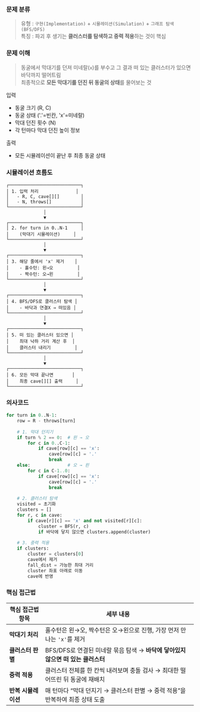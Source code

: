 ### 문제 분류 
> 유형 : ```구현(Implementation)``` + ```시뮬레이션(Simulation)``` + ```그래프 탐색(BFS/DFS)``` <br>
> 특징 : 파괴 후 생기는 **클러스터를 탐색하고 중력 적용**하는 것이 핵심

### 문제 이해 
> 동굴에서 막대기를 던져 미네랄(```x```)를 부수고 그 결과 떠 있는 클러스터가 있으면 바닥까지 떨어트림 <br>
> 최종적으로 **모든 막대기를 던진 뒤 동굴의 상태**를 물어보는 것

입력
- 동굴 크기 (R, C)
- 동굴 상태 ('.'=빈칸, 'x'=미네랄)
- 막대 던진 횟수 (N)
- 각 턴마다 막대 던진 높이 정보

출력
- 모든 시뮬레이션이 끝난 후 최종 동굴 상태

### 시뮬레이션 흐름도
```
┌───────────────────────────┐
│ 1. 입력 처리              │
│   - R, C, cave[][]        │
│   - N, throws[]           │
└───────────────────────────┘
              │
              ▼
┌───────────────────────────┐
│ 2. for turn in 0..N-1     │
│    (막대기 시뮬레이션)     │
└───────────────────────────┘
              │
              ▼
┌───────────────────────────┐
│ 3. 해당 줄에서 'x' 제거    │
│    - 홀수턴: 왼→오         │
│    - 짝수턴: 오→왼         │
└───────────────────────────┘
              │
              ▼
┌───────────────────────────┐
│ 4. BFS/DFS로 클러스터 탐색 │
│    - 바닥과 연결X → 떠있음 │
└───────────────────────────┘
              │
              ▼
┌───────────────────────────┐
│ 5. 떠 있는 클러스터 있으면 │
│    최대 낙하 거리 계산 후  │
│    클러스터 내리기         │
└───────────────────────────┘
              │
              ▼
┌───────────────────────────┐
│ 6. 모든 막대 끝나면       │
│    최종 cave[][] 출력     │
└───────────────────────────┘
```

### 의사코드
```python
for turn in 0..N-1:
    row = R - throws[turn]
    
    # 1. 막대 던지기
    if turn % 2 == 0:  # 왼 → 오
        for c in 0..C-1:
            if cave[row][c] == 'x':
                cave[row][c] = '.'
                break
    else:              # 오 → 왼
        for c in C-1..0:
            if cave[row][c] == 'x':
                cave[row][c] = '.'
                break
    
    # 2. 클러스터 탐색
    visited = 초기화
    clusters = []
    for r, c in cave:
        if cave[r][c] == 'x' and not visited[r][c]:
            cluster = BFS(r, c)
            if 바닥에 닿지 않으면 clusters.append(cluster)
    
    # 3. 중력 적용
    if clusters:
        cluster = clusters[0]
        cave에서 제거
        fall_dist = 가능한 최대 거리
        cluster 좌표 아래로 이동
        cave에 반영
```

### 핵심 접근법
| 핵심 접근법 항목    | 세부 내용                                               |
| ------------ | --------------------------------------------------- |
| **막대기 처리**   | 홀수턴은 왼→오, 짝수턴은 오→왼으로 진행, 가장 먼저 만나는 `'x'`를 제거        |
| **클러스터 판별**  | BFS/DFS로 연결된 미네랄 묶음 탐색 → **바닥에 닿아있지 않으면 떠 있는 클러스터** |
| **중력 적용**    | 클러스터 전체를 한 칸씩 내려보며 충돌 검사 → 최대한 떨어뜨린 뒤 동굴에 재배치       |
| **반복 시뮬레이션** | 매 턴마다 “막대 던지기 → 클러스터 판별 → 중력 적용”을 반복하여 최종 상태 도출     |


